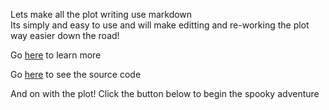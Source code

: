 Lets make all the plot writing use markdown  
Its simply and easy to use and will make editting and re-working the plot way easier down the road!  

Go [here](https://www.markdownguide.org/basic-syntax/) to learn more  

Go [here](https://github.com/Lawhornmatt/norlins) to see the source code 

And on with the plot! Click the button below to begin the spooky adventure